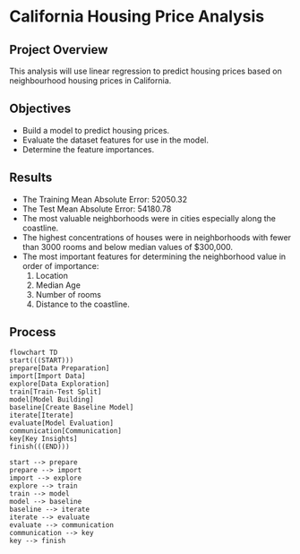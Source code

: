 # California Housing Price Analysis


## Project Overview
This analysis will use linear regression to predict housing prices based on neighbourhood housing prices in California.


## Objectives
- Build a model to predict housing prices.
- Evaluate the dataset features for use in the model.
- Determine the feature importances.

## Results
- The Training Mean Absolute Error: 52050.32
- The Test Mean Absolute Error: 54180.78
- The most valuable neighborhoods were in cities especially along the coastline.
- The highest concentrations of houses were in neighborhoods with fewer than 3000 rooms and below median values of $300,000.
- The most important features for determining the neighborhood value in order of importance:
    1. Location
    2. Median Age
    3. Number of rooms
    4. Distance to the coastline.


## Process
```mermaid
flowchart TD
start(((START)))
prepare[Data Preparation]
import[Import Data]
explore[Data Exploration]
train[Train-Test Split]
model[Model Building]
baseline[Create Baseline Model]
iterate[Iterate]
evaluate[Model Evaluation]
communication[Communication]
key[Key Insights]
finish(((END)))

start --> prepare
prepare --> import
import --> explore
explore --> train
train --> model
model --> baseline
baseline --> iterate
iterate --> evaluate
evaluate --> communication
communication --> key
key --> finish
